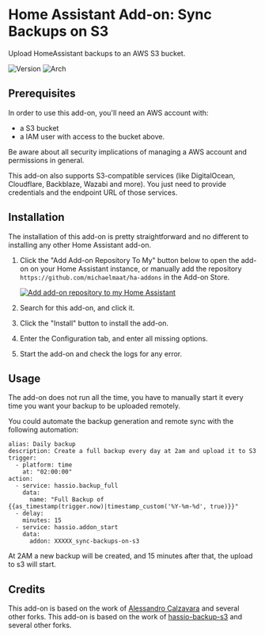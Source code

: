 # Home Assistant Add-on: Sync Backups on S3

Upload HomeAssistant backups to an AWS S3 bucket.

![Version](https://img.shields.io/badge/dynamic/json?label=Version&query=%24.version&url=https%3A%2F%2Fraw.githubusercontent.com%2Fmichaelmaat%2Fha-addons%2Fmaster%2Fsync-backups-s3%2Fconfig.json)
![Arch](https://img.shields.io/badge/dynamic/json?color=success&label=Arch&query=%24.arch&url=https%3A%2F%2Fraw.githubusercontent.com%2Fmichaelmaat%2Fha-addons%2Fmaster%2Fsync-backups-s3%2Fconfig.json)

## Prerequisites

In order to use this add-on, you'll need an AWS account with:

- a S3 bucket
- a IAM user with access to the bucket above.

Be aware about all security implications of managing a AWS account and permissions in general.

This add-on also supports S3-compatible services (like DigitalOcean, Cloudflare, Backblaze, Wazabi and more). You just need to provide credentials and the endpoint URL of those services.

## Installation

The installation of this add-on is pretty straightforward and no different to installing any other Home Assistant add-on.

1. Click the "Add Add-on Repository To My" button below to open the add-on on your Home Assistant instance, or manually add the repository `https://github.com/michaelmaat/ha-addons` in the Add-on Store.

   [![Add add-on repository to my Home Assistant](https://my.home-assistant.io/badges/supervisor_add_addon_repository.svg)](https://my.home-assistant.io/redirect/supervisor_add_addon_repository/?repository_url=https%3A%2F%2Fgithub.com%2Fmichaelmaat%2Fha-addons)

2. Search for this add-on, and click it.
3. Click the "Install" button to install the add-on.
4. Enter the Configuration tab, and enter all missing options.
5. Start the add-on and check the logs for any error.

## Usage

The add-on does not run all the time, you have to manually start it every time you want your backup to be uploaded remotely.

You could automate the backup generation and remote sync with the following automation:

```
alias: Daily backup
description: Create a full backup every day at 2am and upload it to S3
trigger:
  - platform: time
    at: "02:00:00"
action:
  - service: hassio.backup_full
    data:
      name: "Full Backup of {{as_timestamp(trigger.now)|timestamp_custom('%Y-%m-%d', true)}}"
  - delay:
    minutes: 15
  - service: hassio.addon_start
    data:
      addon: XXXXX_sync-backups-on-s3
```

At 2AM a new backup will be created, and 15 minutes after that, the upload to s3 will start.

## Credits

This add-on is based on the work of [Alessandro Calzavara](https://github.com/dral3x/ha-addons) and several other forks.
This add-on is based on the work of [hassio-backup-s3](https://github.com/mikebell/hassio-backup-s3) and several other forks.
